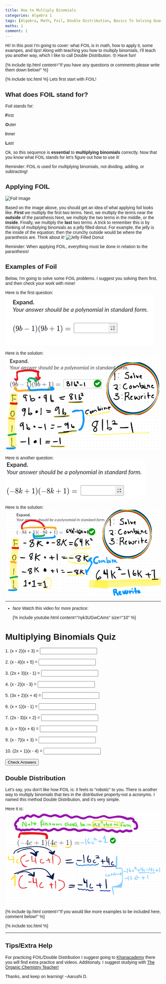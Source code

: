 ```yaml
---
title: How to Multiply Binomials
categories: Algebra 1
tags: [Algebra, Math, Foil, Double Distribution, Basics To Solving Quadratics ]
maths: 1
comment: 1
---
```


Hi! In this post I'm going to cover: what FOIL is in math, how to apply it, some exampes, and tips! Along with teaching you how to multiply binomials, I'll teach you another way, which I like to call Double Distribution. 🤓 Have fun!

{% include tip.html content="If you have any questions or comments please write them down below!" %}

{% include toc.html %}
Lets first start with FOIL!
 
## What does FOIL stand for?

Foil stands for:

 **F**irst

 **O**uter

 **I**nner

 **L**ast


Ok, so this sequence is **essential** to **multiplying binomials** correctly. Now that you know what FOIL stands for let's figure out how to use it!

<p class="post-more-info" markdown="1">
 Reminder: FOIL is used for multiplying binomials, not dividing, adding, or subtracting!
</p>

 

## Applying FOIL 
<img src="https://study.com/cimages/multimages/16/foil.png" alt="Foil Image">

Based on the image above, you should get an idea of what applying foil looks like. 
    **First** we multiply the first two terms.  Next, we multiply the terms near the **outside** of the parathesis.Next, we multiply the two terms in the middle, or the **inside**. Finally, we multiply the **last** two terms. A trick to remember this is by thinking of multiplying binomials as a jelly filled donut. For example, the jelly is the inside of the equation; then the crunchy outside would be where the paranthesis are.
    Think about it!
<img src="https://www.tastingtable.com/img/gallery/strawberry-jam-doughnut-recipe-donut/image-import.jpg" alt="Jelly Filled Donut">

<p class="post-more-info" markdown="1">
Reminder: When applying FOIL, everything must be done in relation to the paranthesis!
</p>

## Examples of Foil
Below, I'm going to solve some FOIL problems. I suggest you solving them first, and then check your work with mine!

Here is the first question:
<img src="images/posts/maths/foil.png" alt="FOIL Question 1">

Here is the solution:<img src="images/posts/maths/math.png" alt="FOIL Answer 1">

Here is another question:<img src="images/posts/maths/FoilQ2.png" alt="FOIL Question 2">

Here is the solution:<img src="images/posts/maths/Foila2.png" alt="FOIL Answer 2">

---
<ul class="collapsible" data-collapsible="accordion">
<li>
<div class="collapsible-header" markdown="1"><i class="material-icons">face</i>
Watch this video for more practice:

</div>
<div class="collapsible-body" markdown="1">

{% include youtube.html content="nyk3UGwCAms" size="10" %}

</div>
</li>
</ul>

<!DOCTYPE html>
<html lang="en">
<head>
    <meta charset="UTF-8">
    <meta name="viewport" content="width=device-width, initial-scale=1.0">
    <title>Multiplying Binomials Quiz</title>
    <style>
        body {
            font-family: Arial, sans-serif;
            margin: 20px;
        }
        .question {
            margin-bottom: 15px;
        }
        .answer {
            display: none;
            color: green;
        }
    </style>
    <script>
        function checkAnswers() {
            for (let i = 1; i <= 10; i++) {
                let userAnswer = document.getElementById('answer' + i).value;
                let correctAnswer = document.getElementById('correct' + i).textContent;
                if (userAnswer === correctAnswer) {
                    document.getElementById('result' + i).textContent = 'Correct!';
                    document.getElementById('result' + i).style.color = 'green';
                } else {
                    document.getElementById('result' + i).textContent = 'Incorrect. The correct answer is ' + correctAnswer;
                    document.getElementById('result' + i).style.color = 'red';
                }
                document.getElementById('correct' + i).style.display = 'inline';
            }
        }
    </script>
</head>
<body>
    <h1>Multiplying Binomials Quiz</h1>
    <form>
        <div class="question">
            <label>1. (x + 2)(x + 3) = </label>
            <input type="text" id="answer1">
            <span class="answer" id="correct1">x^2 + 5x + 6</span>
            <span id="result1"></span>
        </div>
        <div class="question">
            <label>2. (x - 4)(x + 5) = </label>
            <input type="text" id="answer2">
            <span class="answer" id="correct2">x^2 + x - 20</span>
            <span id="result2"></span>
        </div>
        <div class="question">
            <label>3. (2x + 3)(x - 1) = </label>
            <input type="text" id="answer3">
            <span class="answer" id="correct3">2x^2 + x - 3</span>
            <span id="result3"></span>
        </div>
        <div class="question">
            <label>4. (x - 2)(x - 3) = </label>
            <input type="text" id="answer4">
            <span class="answer" id="correct4">x^2 - 5x + 6</span>
            <span id="result4"></span>
        </div>
        <div class="question">
            <label>5. (3x + 2)(x + 4) = </label>
            <input type="text" id="answer5">
            <span class="answer" id="correct5">3x^2 + 14x + 8</span>
            <span id="result5"></span>
        </div>
        <div class="question">
            <label>6. (x + 1)(x - 1) = </label>
            <input type="text" id="answer6">
            <span class="answer" id="correct6">x^2 - 1</span>
            <span id="result6"></span>
        </div>
        <div class="question">
            <label>7. (2x - 3)(x + 2) = </label>
            <input type="text" id="answer7">
            <span class="answer" id="correct7">2x^2 + x - 6</span>
            <span id="result7"></span>
        </div>
        <div class="question">
            <label>8. (x + 5)(x + 6) = </label>
            <input type="text" id="answer8">
            <span class="answer" id="correct8">x^2 + 11x + 30</span>
            <span id="result8"></span>
        </div>
        <div class="question">
            <label>9. (x - 7)(x + 3) = </label>
            <input type="text" id="answer9">
            <span class="answer" id="correct9">x^2 - 4x - 21</span>
            <span id="result9"></span>
        </div>
        <div class="question">
            <label>10. (2x + 1)(x - 4) = </label>
            <input type="text" id="answer10">
            <span class="answer" id="correct10">2x^2 - 7x - 4</span>
            <span id="result10"></span>
        </div>
        <button type="button" onclick="checkAnswers()">Check Answers</button>
    </form>
</body>
</html>

## Double Distribution
Let's say, you don't like how FOIL is: it feels to "robotic" to you. There is another way to multiply binomials that ties in the distributive property-not a acronyms. I named this method Double Distribution, and it's very simple. 

Here it is: <img src="images/posts/maths/Dd1E.png" alt="Double Distribution Example 1">

{% include tip.html content="If you would like more examples to be included here, comment below!" %}

{% include toc.html %}

---
## Tips/Extra Help
For practicing FOIL/Double Distribution I suggest going to 
<a href="https://www.khanacademy.org/math/algebra/x2f8bb11595b61c86:quadratics-multiplying-factoring/x2f8bb11595b61c86:multiply-binomial/e/multiply-binomials-coefficient" target="_blank">Khanacademy</a>
there you will find extra practice and videos. Additionaly, I suggest studying with <a href="https://www.youtube.com/@TheOrganicChemistryTutor/search?query=Multiplying%20Binomials" target="_blank">The Organic Chemistry Teacher!</a> 

Thanks, and keep on learning!
    ~Aarushi D.

